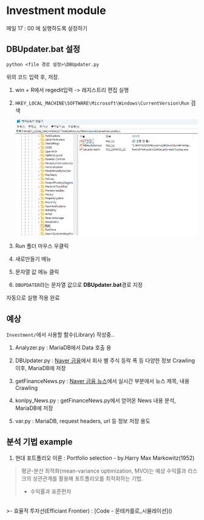 # Investment module
매일 17 : 00 에 실행하도록 설정하기

## DBUpdater.bat 설정


```txt
python <file 경로 설정>\DBUpdater.py
```
위의 코드 입력 후, 저장. 

1. win + R에서 regedit입력 -> 레지스트리 편집 실행
2. ```HKEY_LOCAL_MACHINE\SOFTWARE\Microsoft\Windows\CurrentVersion\Run``` 검색

    ![image](./readme_img/run_register.png)

3. Run 폴더 마우스 우클릭
4. 새로만들기 메뉴
5. 문자열 값 메뉴 클릭
6. ```DBUPDATER```라는 문자열 값으로 **DBUpdater.bat**경로 지정

자동으로 실행 적용 완료

## 예상
```Investment/```에서 사용할 함수(Library) 작성중..

1. Analyzer.py : MariaDB에서 Data 호출 용

2. DBUpdater.py : [Naver 금융](https://finance.naver.com)에서 회사 별 주식 등락 폭 등 다양한 정보 Crawling이후, MariaDB에 저장
3. getFinanceNews.py : [Naver 금융 뉴스](https://finance.naver.com/news/)에서 실시간 부분에서 뉴스 제목, 내용 Crawling
4. konlpy_News.py : getFinanceNews.py에서 얻어온 News 내용 분석, MariaDB에 저장
5. var.py : MariaDB, request headers, url 등 정보 저장 용도 

## 분석 기법 example

1. 현대 포트폴리오 이론 : Portfolio selection - by.Harry Max Markowitz(1952)
>평균-분산 최적화(mean-variance optimization, MVO)는 예상 수익률과 리스크의 상관관계를 활용해 포트폴리오를 최적화하는 기법.
>- 수익률과 표준편차
<br>
>- 효율적 투자선(Efficiant Frontier) : [Code - 몬테카를로_시뮬레이션]()
